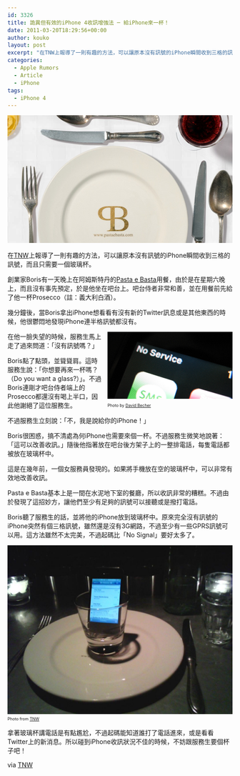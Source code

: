 ```yaml
---
id: 3326
title: 詭異但有效的iPhone 4收訊增強法 ─ 給iPhone來一杯！
date: 2011-03-20T18:29:56+00:00
author: kouko
layout: post
excerpt: "在TNW上報導了一則有趣的方法，可以讓原本沒有訊號的iPhone瞬間收到三格的訊號，而且只需要一個玻璃杯。"
categories:
  - Apple Rumors
  - Article
  - iPhone
tags:
  - iPhone 4
---
```

<img alt="Pasta e Basta" border="0" height="286" src="/img/2011-03-20-fix-iphone-4-reception-with-one-glass/Pasta-e-Basta.png" title="Pasta e Basta.png" width="525" />

在[TNW](http://thenextweb.com/apple/2011/03/15/the-weirdest-but-working-iphone-4-reception-trick-i-have-ever-heard/)上報導了一則有趣的方法，可以讓原本沒有訊號的iPhone瞬間收到三格的訊號，而且只需要一個玻璃杯。

創業家Boris有一天晚上在阿姆斯特丹的[Pasta e Basta](http://www.pastaebasta.nl/)用餐，由於是在星期六晚上，而且沒有事先預定，於是他坐在吧台上。吧台侍者非常和善，並在用餐前先給了他一杯Prosecco（註：義大利白酒）。

幾分鐘後，當Boris拿出iPhone想看看有沒有新的Twitter訊息或是其他東西的時候，他很鬱悶地發現iPhone連半格訊號都沒有。

<div style="float: right; margin-left: 10px;">
  <div style="height: 150px; overflow: hidden;">
    <img alt="iPhone no signal service" border="0" src="/img/2011-03-20-fix-iphone-4-reception-with-one-glass/iPhone-no-signal-service.jpg" style="margin-top: -30px;" title="iPhone no signal service.jpg" width="280" />
  </div>

  <p style="font-size: xx-small;">
    Photo by&nbsp;<a href="http://www.flickr.com/photos/dbrulz/945284001/">David Becher</a>
  </p>
</div>

在他一臉失望的時候，服務生馬上走了過來問道：「沒有訊號嗎？」

Boris點了點頭，並聳聳肩。這時服務生說：「你想要再來一杯嗎？（Do you want a glass?）」。不過Boris連剛才吧台侍者端上的Prosecco都還沒有喝上半口，因此他謝絕了這位服務生。

不過服務生立刻說：「不，我是說給你的iPhone！」

Boris很困惑，搞不清處為何iPhone也需要來個一杯。不過服務生微笑地說著：「這可以改善收訊。」隨後他指著放在吧台後方架子上的一整排電話，每隻電話都被放在玻璃杯中。

這是在幾年前，一個女服務員發現的。如果將手機放在空的玻璃杯中，可以非常有效地改善收訊。

Pasta e Basta基本上是一間在水泥地下室的餐廳，所以收訊非常的糟糕。不過由於發現了這招妙方，讓他們至少有足夠的訊號可以接聽或是撥打電話。

Boris聽了服務生的話，並將他的iPhone放到玻璃杯中。原來完全沒有訊號的iPhone突然有個三格訊號，雖然還是沒有3G網路，不過至少有一些GPRS訊號可以用。這方法雖然不太完美，不過起碼比「No Signal」要好太多了。

<img alt="iPhone reception trick with glass" border="0" src="/img/2011-03-20-fix-iphone-4-reception-with-one-glass/iPhone-reception-trick-with-glass.jpg" style="display: block; margin-left: auto; margin-right: auto;" title="iPhone reception trick with glass.jpg" width="525" /><span style="font-size: xx-small;">Photo from </span><a href="http://thenextweb.com/apple/2011/03/15/the-weirdest-but-working-iphone-4-reception-trick-i-have-ever-heard/" style="font-size: xx-small;">TNW</a>

拿著玻璃杯講電話是有點尷尬，不過起碼能知道誰打了電話進來，或是看看Twitter上的新消息。所以碰到iPhone收訊狀況不佳的時候，不妨跟服務生要個杯子吧！

via [TNW](http://thenextweb.com/apple/2011/03/15/the-weirdest-but-working-iphone-4-reception-trick-i-have-ever-heard/)
